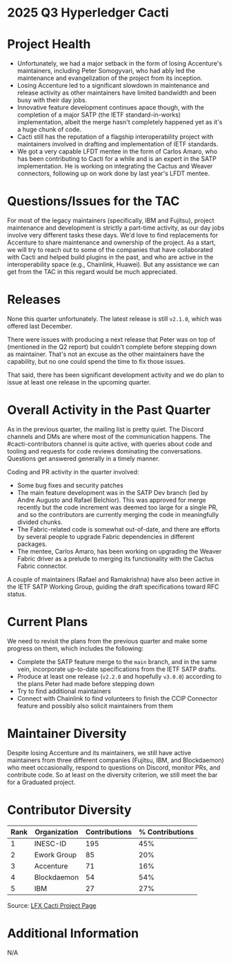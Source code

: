 [//]: # (SPDX-License-Identifier: CC-BY-4.0)

# 2025 Q3 Hyperledger Cacti

# Project Health

- Unfortunately, we had a major setback in the form of losing Accenture's maintainers, including Peter Somogyvari, who had ably led the maintenance and evangelization of the project from its inception.
- Losing Accenture led to a significant slowdown in maintenance and release activity as other maintainers have limited bandwidth and been busy with their day jobs.
- Innovative feature development continues apace though, with the completion of a major SATP (the IETF standard-in-works) implementation, albeit the merge hasn't completely happened yet as it's a huge chunk of code.
- Cacti still has the reputation of a flagship interoperability project with maintainers involved in drafting and implementation of IETF standards.
- We got a very capable LFDT mentee in the form of Carlos Amaro, who has been contributing to Cacti for a while and is an expert in the SATP implementation. He is working on integrating the Cactus and Weaver connectors, following up on work done by last year's LFDT mentee.

# Questions/Issues for the TAC

For most of the legacy maintainers (specifically, IBM and Fujitsu), project maintenance and development is strictly a part-time activity, as our day jobs involve very different tasks these days. We'd love to find replacements for Accenture to share maintenance and ownership of the project. As a start, we will try to reach out to some of the companies that have collaborated with Cacti and helped build plugins in the past, and who are active in the interoperability space (e.g., Chainlink, Huawei). But any assistance we can get from the TAC in this regard would be much appreciated.

# Releases

None this quarter unfortunately. The latest release is still `v2.1.0`, which was offered last December.

There were issues with producing a next release that Peter was on top of (mentioned in the Q2 report) but couldn't complete before stepping down as maintainer. That's not an excuse as the other maintainers have the capability, but no one could spend the time to fix those issues.

That said, there has been significant development activity and we do plan to issue at least one release in the upcoming quarter.

# Overall Activity in the Past Quarter

As in the previous quarter, the mailing list is pretty quiet. The Discord channels and DMs are where most of the communication happens. The #cacti-contributors channel is quite active, with queries about code and tooling and requests for code reviews dominating the conversations. Questions get answered generally in a timely manner.

Coding and PR activity in the quarter involved:
- Some bug fixes and security patches
- The main feature development was in the SATP Dev branch (led by Andre Augusto and Rafael Belchior). This was approved for merge recently but the code increment was deemed too large for a single PR, and so the contributors are currently merging the code in meaningfully divided chunks.
- The Fabric-related code is somewhat out-of-date, and there are efforts by several people to upgrade Fabric dependencies in different packages.
- The mentee, Carlos Amaro, has been working on upgrading the Weaver Fabric driver as a prelude to merging its functionality with the Cactus Fabric connector.

A couple of maintainers (Rafael and Ramakrishna) have also been active in the IETF SATP Working Group, guiding the draft specifications toward RFC status.

# Current Plans

We need to revisit the plans from the previous quarter and make some progress on them, which includes the following:
- Complete the SATP feature merge to the `main` branch, and in the same vein, incorporate up-to-date specifications from the IETF SATP drafts.
- Produce at least one release (`v2.2.0` and hopefully `v3.0.0`) according to the plans Peter had made before stepping down
- Try to find additional maintainers
- Connect with Chainlink to find volunteers to finish the CCIP Connector feature and possibly also solicit maintainers from them

# Maintainer Diversity

Despite losing Accenture and its maintainers, we still have active maintainers from three different companies (Fujitsu, IBM, and Blockdaemon) who meet occasionally, respond to questions on Discord, monitor PRs, and contribute code. So at least on the diversity criterion, we still meet the bar for a Graduated project.

# Contributor Diversity

|Rank|Organization                   |Contributions|% Contributions|
|----|-------------------------------|-------------|---------------|
|1   |INESC-ID                       |195          |45%            |
|2   |Ework Group                    |85           |20%            |
|3   |Accenture                      |71           |16%            |
|4   |Blockdaemon                    |54           |54%            |
|5   |IBM                            |27           |27%            |

Source: [LFX Cacti Project Page](https://insights.linuxfoundation.org/project/cacti/contributors?timeRange=previousQuarter&start=2025-04-01&end=2025-06-30&widget=organization-dependency)

# Additional Information

N/A

